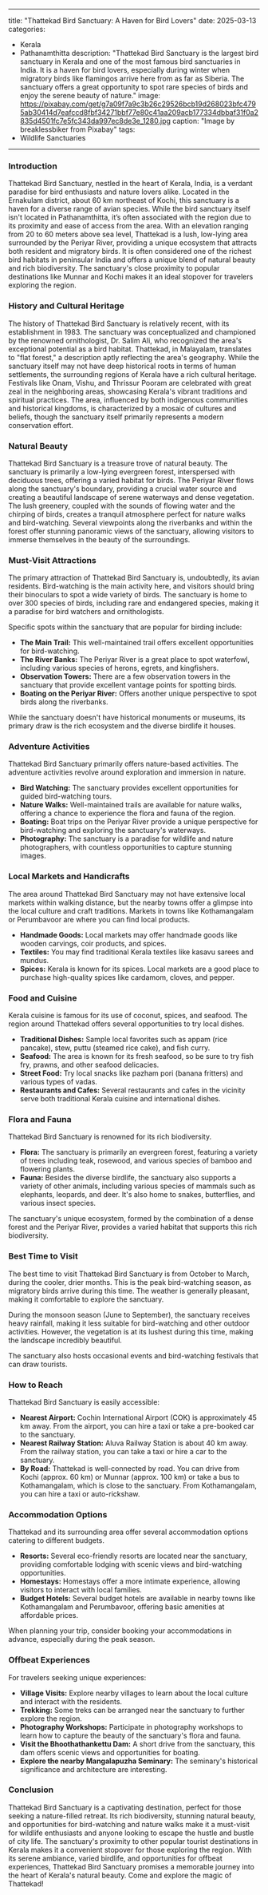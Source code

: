 
---
title: "Thattekad Bird Sanctuary: A Haven for Bird Lovers"
date: 2025-03-13
categories:
  - Kerala
  - Pathanamthitta
description: "Thattekad Bird Sanctuary is the largest bird sanctuary in Kerala and one of the most famous bird sanctuaries in India. It is a haven for bird lovers, especially during winter when migratory birds like flamingos arrive here from as far as Siberia. The sanctuary offers a great opportunity to spot rare species of birds and enjoy the serene beauty of nature."
image: https://pixabay.com/get/g7a09f7a9c3b26c29526bcb19d268023bfc4795ab30414d7eafccd8fbf34271bbf77e80c41aa209acb177334dbbaf31f0a2835d4501fc7e5fc343da997ec8de3e_1280.jpg
caption: "Image by breaklessbiker from Pixabay"
tags: 
  - Wildlife Sanctuaries
---


### **Introduction**

Thattekad Bird Sanctuary, nestled in the heart of Kerala, India, is a verdant paradise for bird enthusiasts and nature lovers alike. Located in the Ernakulam district, about 60 km northeast of Kochi, this sanctuary is a haven for a diverse range of avian species. While the bird sanctuary itself isn't located in Pathanamthitta, it’s often associated with the region due to its proximity and ease of access from the area. With an elevation ranging from 20 to 60 meters above sea level, Thattekad is a lush, low-lying area surrounded by the Periyar River, providing a unique ecosystem that attracts both resident and migratory birds. It is often considered one of the richest bird habitats in peninsular India and offers a unique blend of natural beauty and rich biodiversity. The sanctuary's close proximity to popular destinations like Munnar and Kochi makes it an ideal stopover for travelers exploring the region.

### **History and Cultural Heritage**

The history of Thattekad Bird Sanctuary is relatively recent, with its establishment in 1983. The sanctuary was conceptualized and championed by the renowned ornithologist, Dr. Salim Ali, who recognized the area's exceptional potential as a bird habitat. Thattekad, in Malayalam, translates to "flat forest," a description aptly reflecting the area's geography. While the sanctuary itself may not have deep historical roots in terms of human settlements, the surrounding regions of Kerala have a rich cultural heritage. Festivals like Onam, Vishu, and Thrissur Pooram are celebrated with great zeal in the neighboring areas, showcasing Kerala's vibrant traditions and spiritual practices. The area, influenced by both indigenous communities and historical kingdoms, is characterized by a mosaic of cultures and beliefs, though the sanctuary itself primarily represents a modern conservation effort.

### **Natural Beauty**

Thattekad Bird Sanctuary is a treasure trove of natural beauty. The sanctuary is primarily a low-lying evergreen forest, interspersed with deciduous trees, offering a varied habitat for birds. The Periyar River flows along the sanctuary's boundary, providing a crucial water source and creating a beautiful landscape of serene waterways and dense vegetation. <placeholder image tag for landscape view of the sanctuary> The lush greenery, coupled with the sounds of flowing water and the chirping of birds, creates a tranquil atmosphere perfect for nature walks and bird-watching. Several viewpoints along the riverbanks and within the forest offer stunning panoramic views of the sanctuary, allowing visitors to immerse themselves in the beauty of the surroundings.

### **Must-Visit Attractions**

The primary attraction of Thattekad Bird Sanctuary is, undoubtedly, its avian residents. Bird-watching is the main activity here, and visitors should bring their binoculars to spot a wide variety of birds. The sanctuary is home to over 300 species of birds, including rare and endangered species, making it a paradise for bird watchers and ornithologists. <placeholder image tag for a photo of birds from the sanctuary>

Specific spots within the sanctuary that are popular for birding include:

*   **The Main Trail:** This well-maintained trail offers excellent opportunities for bird-watching.
*   **The River Banks:** The Periyar River is a great place to spot waterfowl, including various species of herons, egrets, and kingfishers.
*   **Observation Towers:** There are a few observation towers in the sanctuary that provide excellent vantage points for spotting birds.
*   **Boating on the Periyar River:** Offers another unique perspective to spot birds along the riverbanks.

While the sanctuary doesn't have historical monuments or museums, its primary draw is the rich ecosystem and the diverse birdlife it houses.

### **Adventure Activities**

Thattekad Bird Sanctuary primarily offers nature-based activities. The adventure activities revolve around exploration and immersion in nature.

*   **Bird Watching:** The sanctuary provides excellent opportunities for guided bird-watching tours.
*   **Nature Walks:** Well-maintained trails are available for nature walks, offering a chance to experience the flora and fauna of the region.
*   **Boating:** Boat trips on the Periyar River provide a unique perspective for bird-watching and exploring the sanctuary's waterways.
*   **Photography:** The sanctuary is a paradise for wildlife and nature photographers, with countless opportunities to capture stunning images.

### **Local Markets and Handicrafts**

The area around Thattekad Bird Sanctuary may not have extensive local markets within walking distance, but the nearby towns offer a glimpse into the local culture and craft traditions. Markets in towns like Kothamangalam or Perumbavoor are where you can find local products.

*   **Handmade Goods:** Local markets may offer handmade goods like wooden carvings, coir products, and spices.
*   **Textiles:** You may find traditional Kerala textiles like kasavu sarees and mundus.
*   **Spices:** Kerala is known for its spices. Local markets are a good place to purchase high-quality spices like cardamom, cloves, and pepper.

### **Food and Cuisine**

Kerala cuisine is famous for its use of coconut, spices, and seafood. The region around Thattekad offers several opportunities to try local dishes.

*   **Traditional Dishes:** Sample local favorites such as appam (rice pancake), stew, puttu (steamed rice cake), and fish curry. <placeholder image tag for traditional Kerala cuisine>
*   **Seafood:** The area is known for its fresh seafood, so be sure to try fish fry, prawns, and other seafood delicacies.
*   **Street Food:** Try local snacks like pazham pori (banana fritters) and various types of vadas.
*   **Restaurants and Cafes:** Several restaurants and cafes in the vicinity serve both traditional Kerala cuisine and international dishes.

### **Flora and Fauna**

Thattekad Bird Sanctuary is renowned for its rich biodiversity.

*   **Flora:** The sanctuary is primarily an evergreen forest, featuring a variety of trees including teak, rosewood, and various species of bamboo and flowering plants.
*   **Fauna:** Besides the diverse birdlife, the sanctuary also supports a variety of other animals, including various species of mammals such as elephants, leopards, and deer. It's also home to snakes, butterflies, and various insect species. <placeholder image tag for a picture of some of the local wildlife>

The sanctuary's unique ecosystem, formed by the combination of a dense forest and the Periyar River, provides a varied habitat that supports this rich biodiversity.

### **Best Time to Visit**

The best time to visit Thattekad Bird Sanctuary is from October to March, during the cooler, drier months. This is the peak bird-watching season, as migratory birds arrive during this time. The weather is generally pleasant, making it comfortable to explore the sanctuary.

During the monsoon season (June to September), the sanctuary receives heavy rainfall, making it less suitable for bird-watching and other outdoor activities. However, the vegetation is at its lushest during this time, making the landscape incredibly beautiful.

The sanctuary also hosts occasional events and bird-watching festivals that can draw tourists.

### **How to Reach**

Thattekad Bird Sanctuary is easily accessible:

*   **Nearest Airport:** Cochin International Airport (COK) is approximately 45 km away. From the airport, you can hire a taxi or take a pre-booked car to the sanctuary.
*   **Nearest Railway Station:** Aluva Railway Station is about 40 km away. From the railway station, you can take a taxi or hire a car to the sanctuary.
*   **By Road:** Thattekad is well-connected by road. You can drive from Kochi (approx. 60 km) or Munnar (approx. 100 km) or take a bus to Kothamangalam, which is close to the sanctuary. From Kothamangalam, you can hire a taxi or auto-rickshaw.

### **Accommodation Options**

Thattekad and its surrounding area offer several accommodation options catering to different budgets.

*   **Resorts:** Several eco-friendly resorts are located near the sanctuary, providing comfortable lodging with scenic views and bird-watching opportunities.
*   **Homestays:** Homestays offer a more intimate experience, allowing visitors to interact with local families.
*   **Budget Hotels:** Several budget hotels are available in nearby towns like Kothamangalam and Perumbavoor, offering basic amenities at affordable prices.

When planning your trip, consider booking your accommodations in advance, especially during the peak season.

### **Offbeat Experiences**

For travelers seeking unique experiences:

*   **Village Visits:** Explore nearby villages to learn about the local culture and interact with the residents.
*   **Trekking:** Some treks can be arranged near the sanctuary to further explore the region.
*   **Photography Workshops:** Participate in photography workshops to learn how to capture the beauty of the sanctuary's flora and fauna.
*   **Visit the Bhoothathankettu Dam:** A short drive from the sanctuary, this dam offers scenic views and opportunities for boating.
*   **Explore the nearby Mangalapuzha Seminary:** The seminary's historical significance and architecture are interesting.

### **Conclusion**

Thattekad Bird Sanctuary is a captivating destination, perfect for those seeking a nature-filled retreat. Its rich biodiversity, stunning natural beauty, and opportunities for bird-watching and nature walks make it a must-visit for wildlife enthusiasts and anyone looking to escape the hustle and bustle of city life. The sanctuary's proximity to other popular tourist destinations in Kerala makes it a convenient stopover for those exploring the region. With its serene ambiance, varied birdlife, and opportunities for offbeat experiences, Thattekad Bird Sanctuary promises a memorable journey into the heart of Kerala's natural beauty. Come and explore the magic of Thattekad!



